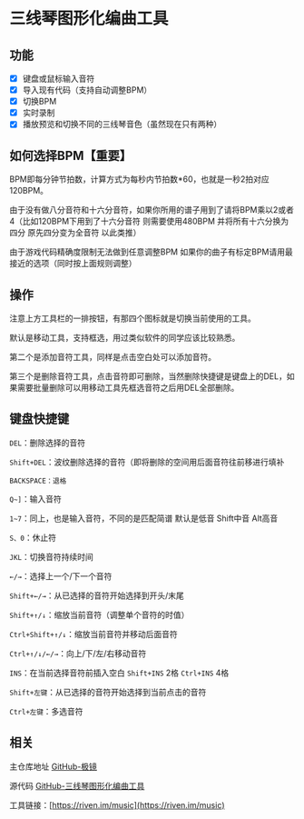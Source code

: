# 三线琴图形化编曲工具

## 功能

- [x] 键盘或鼠标输入音符
- [x] 导入现有代码（支持自动调整BPM）
- [x] 切换BPM
- [x] 实时录制
- [x] 播放预览和切换不同的三线琴音色（虽然现在只有两种）

## 如何选择BPM【重要】

BPM即每分钟节拍数，计算方式为每秒内节拍数*60，也就是一秒2拍对应120BPM。

由于没有做八分音符和十六分音符，如果你所用的谱子用到了请将BPM乘以2或者4（比如120BPM下用到了十六分音符 则需要使用480BPM 并将所有十六分换为四分 原先四分变为全音符 以此类推）

由于游戏代码精确度限制无法做到任意调整BPM 如果你的曲子有标定BPM请用最接近的选项（同时按上面规则调整）

## 操作

注意上方工具栏的一排按钮，有那四个图标就是切换当前使用的工具。

默认是移动工具，支持框选，用过类似软件的同学应该比较熟悉。

第二个是添加音符工具，同样是点击空白处可以添加音符。

第三个是删除音符工具，点击音符即可删除，当然删除快捷键是键盘上的DEL，如果需要批量删除可以用移动工具先框选音符之后用DEL全部删除。

## 键盘快捷键

`DEL`：删除选择的音符

`Shift+DEL`：波纹删除选择的音符（即将删除的空间用后面音符往前移进行填补

`BACKSPACE：退格`

`Q~]`：输入音符

`1~7`：同上，也是输入音符，不同的是匹配简谱 默认是低音 Shift中音 Alt高音

`S、0`：休止符

`JKL`：切换音符持续时间

`←/→`：选择上一个/下一个音符

`Shift+←/→`：从已选择的音符开始选择到开头/末尾

`Shift+↑/↓`：缩放当前音符（调整单个音符的时值）

`Ctrl+Shift+↑/↓`：缩放当前音符并移动后面音符

`Ctrl+↑/↓/←/→`：向上/下/左/右移动音符

`INS`：在当前选择音符前插入空白 `Shift+INS` 2格 `Ctrl+INS` 4格

`Shift+左键`：从已选择的音符开始选择到当前点击的音符

`Ctrl+左键`：多选音符

## 相关

主仓库地址 [GitHub-极镜](https://github.com/pa001024/riven-mirror)

源代码 [GitHub-三线琴图形化编曲工具](https://github.com/pa001024/riven-mirror/tree/dev/src/views/music)

工具链接：[https://riven.im/music](https://riven.im/music)
